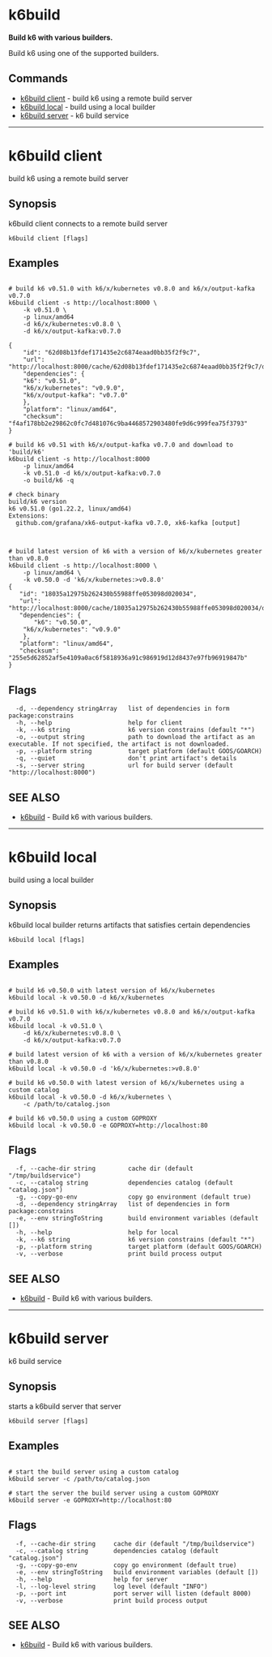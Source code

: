 <!-- #region cli -->
# k6build

**Build k6 with various builders.**

Build k6 using one of the supported builders.

## Commands

* [k6build client](#k6build-client)	 - build k6 using a remote build server
* [k6build local](#k6build-local)	 - build using a local builder
* [k6build server](#k6build-server)	 - k6 build service

---
# k6build client

build k6 using a remote build server

## Synopsis


k6build client connects to a remote build server


```
k6build client [flags]
```

## Examples

```

# build k6 v0.51.0 with k6/x/kubernetes v0.8.0 and k6/x/output-kafka v0.7.0
k6build client -s http://localhost:8000 \
    -k v0.51.0 \
    -p linux/amd64 
    -d k6/x/kubernetes:v0.8.0 \
    -d k6/x/output-kafka:v0.7.0

{
    "id": "62d08b13fdef171435e2c6874eaad0bb35f2f9c7",
    "url": "http://localhost:8000/cache/62d08b13fdef171435e2c6874eaad0bb35f2f9c7/download",
    "dependencies": {
	"k6": "v0.51.0",
	"k6/x/kubernetes": "v0.9.0",
	"k6/x/output-kafka": "v0.7.0"
    },
    "platform": "linux/amd64",
    "checksum": "f4af178bb2e29862c0fc7d481076c9ba4468572903480fe9d6c999fea75f3793"
}

# build k6 v0.51 with k6/x/output-kafka v0.7.0 and download to 'build/k6'
k6build client -s http://localhost:8000
    -p linux/amd64 
    -k v0.51.0 -d k6/x/output-kafka:v0.7.0
    -o build/k6 -q

# check binary
build/k6 version
k6 v0.51.0 (go1.22.2, linux/amd64)
Extensions:
  github.com/grafana/xk6-output-kafka v0.7.0, xk6-kafka [output]



# build latest version of k6 with a version of k6/x/kubernetes greater than v0.8.0
k6build client -s http://localhost:8000 \
    -p linux/amd64 \
    -k v0.50.0 -d 'k6/x/kubernetes:>v0.8.0'
{
   "id": "18035a12975b262430b55988ffe053098d020034",
   "url": "http://localhost:8000/cache/18035a12975b262430b55988ffe053098d020034/download",
   "dependencies": {
       "k6": "v0.50.0",
	"k6/x/kubernetes": "v0.9.0"
    },
   "platform": "linux/amd64",
   "checksum": "255e5d62852af5e4109a0ac6f5818936a91c986919d12d8437e97fb96919847b"
}

```

## Flags

```
  -d, --dependency stringArray   list of dependencies in form package:constrains
  -h, --help                     help for client
  -k, --k6 string                k6 version constrains (default "*")
  -o, --output string            path to download the artifact as an executable. If not specified, the artifact is not downloaded.
  -p, --platform string          target platform (default GOOS/GOARCH)
  -q, --quiet                    don't print artifact's details
  -s, --server string            url for build server (default "http://localhost:8000")
```

## SEE ALSO

* [k6build](#k6build)	 - Build k6 with various builders.

---
# k6build local

build using a local builder

## Synopsis


k6build local builder returns artifacts that satisfies certain dependencies


```
k6build local [flags]
```

## Examples

```

# build k6 v0.50.0 with latest version of k6/x/kubernetes
k6build local -k v0.50.0 -d k6/x/kubernetes

# build k6 v0.51.0 with k6/x/kubernetes v0.8.0 and k6/x/output-kafka v0.7.0
k6build local -k v0.51.0 \
    -d k6/x/kubernetes:v0.8.0 \
    -d k6/x/output-kafka:v0.7.0

# build latest version of k6 with a version of k6/x/kubernetes greater than v0.8.0
k6build local -k v0.50.0 -d 'k6/x/kubernetes:>v0.8.0'

# build k6 v0.50.0 with latest version of k6/x/kubernetes using a custom catalog
k6build local -k v0.50.0 -d k6/x/kubernetes \
    -c /path/to/catalog.json

# build k6 v0.50.0 using a custom GOPROXY
k6build local -k v0.50.0 -e GOPROXY=http://localhost:80

```

## Flags

```
  -f, --cache-dir string         cache dir (default "/tmp/buildservice")
  -c, --catalog string           dependencies catalog (default "catalog.json")
  -g, --copy-go-env              copy go environment (default true)
  -d, --dependency stringArray   list of dependencies in form package:constrains
  -e, --env stringToString       build environment variables (default [])
  -h, --help                     help for local
  -k, --k6 string                k6 version constrains (default "*")
  -p, --platform string          target platform (default GOOS/GOARCH)
  -v, --verbose                  print build process output
```

## SEE ALSO

* [k6build](#k6build)	 - Build k6 with various builders.

---
# k6build server

k6 build service

## Synopsis


starts a k6build server that server


```
k6build server [flags]
```

## Examples

```

# start the build server using a custom catalog
k6build server -c /path/to/catalog.json

# start the server the build server using a custom GOPROXY
k6build server -e GOPROXY=http://localhost:80
```

## Flags

```
  -f, --cache-dir string     cache dir (default "/tmp/buildservice")
  -c, --catalog string       dependencies catalog (default "catalog.json")
  -g, --copy-go-env          copy go environment (default true)
  -e, --env stringToString   build environment variables (default [])
  -h, --help                 help for server
  -l, --log-level string     log level (default "INFO")
  -p, --port int             port server will listen (default 8000)
  -v, --verbose              print build process output
```

## SEE ALSO

* [k6build](#k6build)	 - Build k6 with various builders.

<!-- #endregion cli -->
